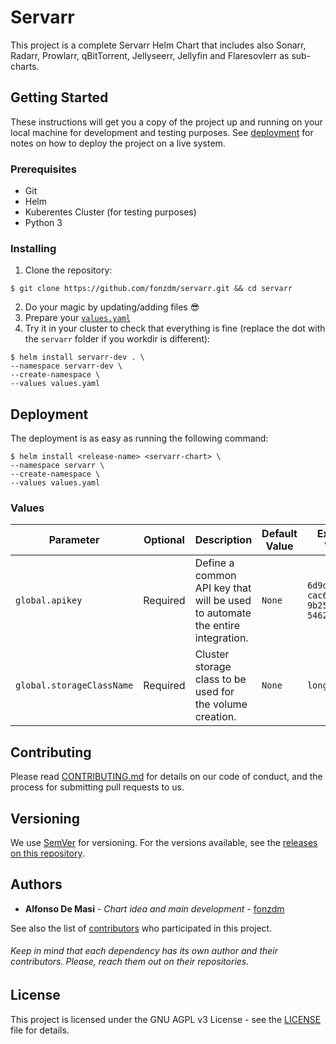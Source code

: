 # Servarr

This project is a complete Servarr Helm Chart that includes also Sonarr, Radarr, Prowlarr, qBitTorrent, Jellyseerr, Jellyfin and Flaresovlerr as sub-charts.

## Getting Started

These instructions will get you a copy of the project up and running on your local machine for development and testing purposes. See [deployment](#deployment) for notes on how to deploy the project on a live system.

### Prerequisites

- Git
- Helm
- Kuberentes Cluster (for testing purposes)
- Python 3

### Installing

1. Clone the repository:

```shell
$ git clone https://github.com/fonzdm/servarr.git && cd servarr
```

2. Do your magic by updating/adding files 😎
3. Prepare your [`values.yaml`](#values)
4. Try it in your cluster to check that everything is fine (replace the dot with the `servarr` folder if you workdir is different):

```shell
$ helm install servarr-dev . \
--namespace servarr-dev \
--create-namespace \
--values values.yaml
```

## Deployment

The deployment is as easy as running the following command:

```shell
$ helm install <release-name> <servarr-chart> \
--namespace servarr \
--create-namespace \
--values values.yaml
```

### Values

| **Parameter** | **Optional** | **Description** | **Default Value** | **Example Value** |
|---------------|--------------|-----------------|-------------------|-------------------|
| `global.apikey` | Required | Define a common API key that will be used to automate the entire integration. | `None` | `6d9df216-cac6-4f4a-9b25-5462026ce7be` |
| `global.storageClassName` | Required | Cluster storage class to be used for the volume creation. | `None` | `longhorn` |

<!-- Table init with some values just to give the idea on how it will be. A lot of values (almost all of them) are missing and MUST be filled in the table. -->

## Contributing

Please read [CONTRIBUTING.md](./CONTRIBUTING.md) for details on our code of conduct, and the process for submitting pull requests to us.

## Versioning

We use [SemVer](http://semver.org/) for versioning. For the versions available, see the [releases on this repository](https://github.com/fonzdm/servarr/releases). 

## Authors

* **Alfonso De Masi** - *Chart idea and main development* - [fonzdm](https://github.com/fonzdm)

See also the list of [contributors](https://github.com/fonzdm/servarr/contributors) who participated in this project.

###### Keep in mind that each dependency has its own author and their contributors. Please, reach them out on their repositories.

## License

This project is licensed under the GNU AGPL v3 License - see the [LICENSE](LICENSE) file for details.

<!--
## Acknowledgments

* Hat tip to anyone whose code was used
* Inspiration
* etc
-->
